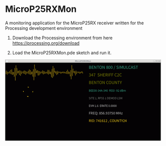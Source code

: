 # MicroP25RXMon
A monitoring application for the MicroP25RX receiver written for the Processing development environment


1) Download the Processing environment from here https://processing.org/download

2) Load the MicroP25RXMon.pde sketch and run it.


<img src="https://github.com/tvelliott/MicroP25RXMon/blob/main/images/microp25rxmon_ss.png?raw=true">

